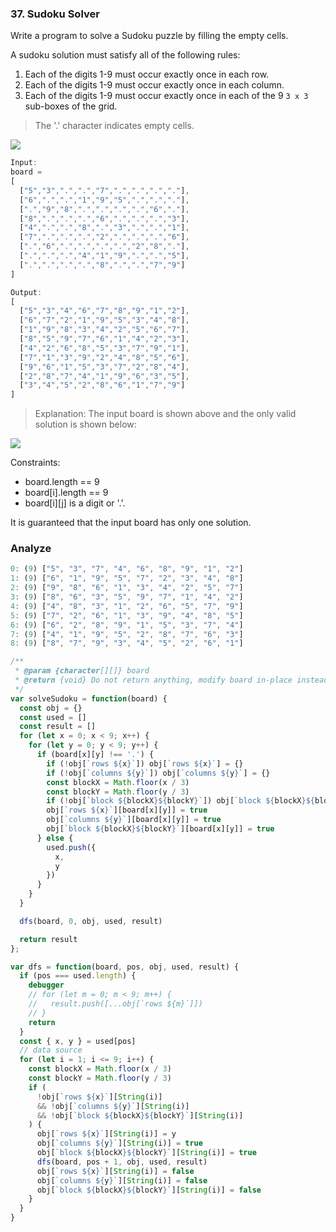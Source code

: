 ### 37. Sudoku Solver

Write a program to solve a Sudoku puzzle by filling the empty cells.

A sudoku solution must satisfy all of the following rules:

1. Each of the digits 1-9 must occur exactly once in each row.
2. Each of the digits 1-9 must occur exactly once in each column.
3. Each of the digits 1-9 must occur exactly once in each of the 9 `3 x 3` sub-boxes of the grid.

> The '.' character indicates empty cells.

![](https://upload.wikimedia.org/wikipedia/commons/thumb/f/ff/Sudoku-by-L2G-20050714.svg/250px-Sudoku-by-L2G-20050714.svg.png)

```js
Input:
board =
[
  ["5","3",".",".","7",".",".",".","."],
  ["6",".",".","1","9","5",".",".","."],
  [".","9","8",".",".",".",".","6","."],
  ["8",".",".",".","6",".",".",".","3"],
  ["4",".",".","8",".","3",".",".","1"],
  ["7",".",".",".","2",".",".",".","6"],
  [".","6",".",".",".",".","2","8","."],
  [".",".",".","4","1","9",".",".","5"],
  [".",".",".",".","8",".",".","7","9"]
]

Output:
[
  ["5","3","4","6","7","8","9","1","2"],
  ["6","7","2","1","9","5","3","4","8"],
  ["1","9","8","3","4","2","5","6","7"],
  ["8","5","9","7","6","1","4","2","3"],
  ["4","2","6","8","5","3","7","9","1"],
  ["7","1","3","9","2","4","8","5","6"],
  ["9","6","1","5","3","7","2","8","4"],
  ["2","8","7","4","1","9","6","3","5"],
  ["3","4","5","2","8","6","1","7","9"]
]
```

> Explanation: The input board is shown above and the only valid solution is shown below:

![](https://upload.wikimedia.org/wikipedia/commons/thumb/3/31/Sudoku-by-L2G-20050714_solution.svg/250px-Sudoku-by-L2G-20050714_solution.svg.png)

Constraints:

* board.length == 9
* board[i].length == 9
* board[i][j] is a digit or '.'.

It is guaranteed that the input board has only one solution.

### Analyze

```js
0: (9) ["5", "3", "7", "4", "6", "8", "9", "1", "2"]
1: (9) ["6", "1", "9", "5", "7", "2", "3", "4", "8"]
2: (9) ["9", "8", "6", "1", "3", "4", "2", "5", "7"]
3: (9) ["8", "6", "3", "5", "9", "7", "1", "4", "2"]
4: (9) ["4", "8", "3", "1", "2", "6", "5", "7", "9"]
5: (9) ["7", "2", "6", "1", "3", "9", "4", "8", "5"]
6: (9) ["6", "2", "8", "9", "1", "5", "3", "7", "4"]
7: (9) ["4", "1", "9", "5", "2", "8", "7", "6", "3"]
8: (9) ["8", "7", "9", "3", "4", "5", "2", "6", "1"]
```

```js
/**
 * @param {character[][]} board
 * @return {void} Do not return anything, modify board in-place instead.
 */
var solveSudoku = function(board) {
  const obj = {}
  const used = []
  const result = []
  for (let x = 0; x < 9; x++) {
    for (let y = 0; y < 9; y++) {
      if (board[x][y] !== '.') {
        if (!obj[`rows ${x}`]) obj[`rows ${x}`] = {}
        if (!obj[`columns ${y}`]) obj[`columns ${y}`] = {}
        const blockX = Math.floor(x / 3)
        const blockY = Math.floor(y / 3)
        if (!obj[`block ${blockX}${blockY}`]) obj[`block ${blockX}${blockY}`] = {}
        obj[`rows ${x}`][board[x][y]] = true
        obj[`columns ${y}`][board[x][y]] = true
        obj[`block ${blockX}${blockY}`][board[x][y]] = true
      } else {
        used.push({
          x,
          y
        })
      }
    }
  }

  dfs(board, 0, obj, used, result)

  return result
};

var dfs = function(board, pos, obj, used, result) {
  if (pos === used.length) {
    debugger
    // for (let m = 0; m < 9; m++) {
    //   result.push([...obj[`rows ${m}`]])
    // }
    return
  }
  const { x, y } = used[pos]
  // data source
  for (let i = 1; i <= 9; i++) {
    const blockX = Math.floor(x / 3)
    const blockY = Math.floor(y / 3)
    if (
      !obj[`rows ${x}`][String(i)]
      && !obj[`columns ${y}`][String(i)]
      && !obj[`block ${blockX}${blockY}`][String(i)]
    ) {
      obj[`rows ${x}`][String(i)] = y
      obj[`columns ${y}`][String(i)] = true
      obj[`block ${blockX}${blockY}`][String(i)] = true
      dfs(board, pos + 1, obj, used, result)
      obj[`rows ${x}`][String(i)] = false
      obj[`columns ${y}`][String(i)] = false
      obj[`block ${blockX}${blockY}`][String(i)] = false
    }
  }
}
```